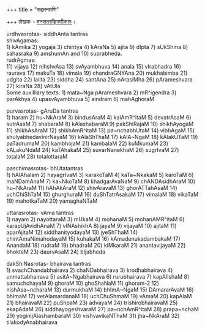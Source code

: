 +++
title = "रुद्रतन्त्राणि"

+++
लेखकः - [मनसतरङ्गिणीकारः](https://manasataramgini.wordpress.com/)।

urdhvasrotas- siddhAnta tantras  
shivAgamas:  
1\) kAmika 2) yogaja 3) chintya 4) kAraNa 5) ajita 6) dIpta 7) sUkShma
8) sahasraka 9) amshumAn and 10) suprabheda.  
rudrAgmas:  
11\) vijaya 12) nihshvAsa 13) svAyambhuva 14) anala 15) vIrabhadra 16)
raurava 17) makuTa 18) vimala 19) chandraGNYAna 20) mukhabimba 21)
udgita 22) lalita 23) siddha 24) santAna 25) nArasiMha 26) pArameshvara
27) kiraNa 28) vAtUla  
Some auxilliary texts: 1) mata\~Nga pArameshvara 2) mR^igendra 3)
parAkhya 4) upasvAyambhuva 5) aindram 6) mahAghoraM

purvasrotas- gAruDa tantras  
1\) haram 2) hu\~NkAraM 3) bindusAraM 4) kalAmR^itaM 5) devatrAsaM 6)
sutrAsaM 7) shabaraM 8) kAlashabaraM 9) pakShiRajaM 10) shikhAyogaM 11)
shikhAsAraM 12) shikhAmR^itaM 13) pa\~nchabhUtaM 14) vibhAgaM 15)
shulyabhedavinirNayaM 16) kAlaShThaM 17) kAlA\~NgaM 18) kAlakUTaM 19)
paTadrumaM 20) kambhojaM 21) kambalaM 22) kuMkumaM 23) kALakuNdaM 24)
kaTAhakaM 25) suvarNanekhaM 26) sugrIvaM 27) totalaM 28) totalottaraM

paschimasrotas- bhUtatantras  
1\) hAlAhalam 2) hayagrIvaM 3) karakoTaM 4) kaTa\~NkakaM 5) karoTaM 6)
maNDamAnaM 7) ka\~NkoTaM 8) khadgarAvaNaM 9) chANDAsidhAraM 10)
hu\~NkAraM 11) hAhAkAraM 12) shivAravaM 13) ghorATTahAsaM 14)
uchChiShTaM 15) ghurghuraM 16) duShTatrAsakaM 17) vimalaM 18) vikaTaM
19) mahotkaTaM 20) yamaghaNTaM

uttarasrotas- vAma tantras  
1\) nayam 2) nayottaraM 3) mUkaM 4) mohanaM 5) mohanAMR^itaM 6)
karapUjAvidhAnaM 7) vINAshikhA 8) jayaM 9) vijayaM 10) ajitaM 11)
aparAjitaM 12) siddhanityodayaM 13) jyeShThaM 14) chintAmaNimahodayaM
15) kuhakaM 16) kAmadenukadambakaM 17) AnandaM 18) rudraM 19) bhadraM
20) kiMkaraM 21) anantavijayaM 22) bhoktaM 23) daurvAsaM 24) bIjabheda

dakShiNasrotas- bhairava tantras  
1\) svachChandabhairava 2) chaNDabhairava 3) krodhabhairava 4)
unmattabhairava 5) asitA\~Ngabhairava 6) rurubhairava 7) kapAlIshaM 8)
samuchchayaM 9) ghoraM 10) ghoShaNaM 11) ghoram-2 12) nishAsa\~ncharaM
13) durmukhaM 14) bhImA\~NgaM 15) DAmararAvaM 16) bhImaM 17)
vetAlamardanaM 18) uchChuShmaM 19) vAmaM 20) kapAlaM 21) bhairavaM 22)
puShpaM 23) advayaM 24) trishirobhairavaM 25) ekapAdaM 26)
siddhayogeshvaraM 27) pa\~nchAmR^itaM 28) prapa\~nchaM 29)
yoginIjAlashambaraM 30) vishvavikaNThaM 31) jha\~NkAraM 32)
tilakodyAnabhairava

